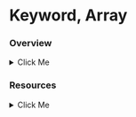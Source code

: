 # Keyword, Array
### Overview
<details>
  <summary>Click Me</summary>

* Keyword: break, continue
* Indexed array
* Associative array
* Multidimensional array
</details>

### Resources
<details>
  <summary>Click Me</summary> 

* Break, continue keyword
R-Link: https://www.javatpoint.com/php-break

R-Link: https://www.javatpoint.com/php-continue 

* Indexed array
R-Link: https://www.javatpoint.com/php-indexed-array 

* Associative array
R-Link: https://www.javatpoint.com/php-associative-array 

* Multidimensional array
R-Link: https://www.javatpoint.com/php-multidimensional-array 
</details>

